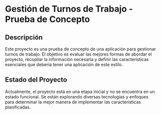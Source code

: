 # Gestión de Turnos de Trabajo - Prueba de Concepto

## Descripción

Este proyecto es una prueba de concepto de una aplicación para gestionar turnos de trabajo. El objetivo es evaluar las mejores formas de abordar el proyecto, recopilar la información necesaria y definir las características esenciales que debería tener una aplicación de este estilo.


## Estado del Proyecto

Actualmente, el proyecto está en una etapa inicial y no se encuentra en un estado funcional. Se están explorando diversas tecnologías y enfoques para determinar la mejor manera de implementar las características planificadas.
